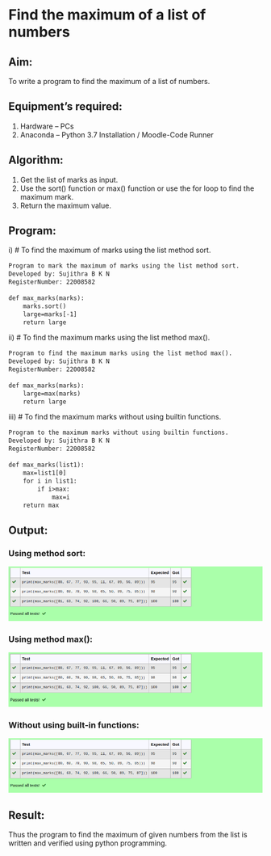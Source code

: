 # Find the maximum of a list of numbers
## Aim:
To write a program to find the maximum of a list of numbers.
## Equipment’s required:
1.	Hardware – PCs
2.	Anaconda – Python 3.7 Installation / Moodle-Code Runner
## Algorithm:
1.	Get the list of marks as input.
2.	Use the sort() function or max() function or use the for loop to find the maximum mark.
3.	Return the maximum value.
## Program:

i)	# To find the maximum of marks using the list method sort.
```
Program to mark the maximum of marks using the list method sort.
Developed by: Sujithra B K N
RegisterNumber: 22008582

def max_marks(marks):
    marks.sort()
    large=marks[-1]
    return large
```

ii)	# To find the maximum marks using the list method max().
```
Program to find the maximum marks using the list method max().
Developed by: Sujithra B K N
RegisterNumber: 22008582

def max_marks(marks):
    large=max(marks)
    return large
```

iii) # To find the maximum marks without using builtin functions.
```
Program to the maximum marks without using builtin functions.
Developed by: Sujithra B K N
RegisterNumber: 22008582

def max_marks(list1):
    max=list1[0]
    for i in list1:
        if i>max:
            max=i
    return max
```

## Output:

### Using method sort:
![sort](./images/sort.png)

### Using method max():
![max](./images/max.png)

### Without using built-in functions:
![function](./images/function.png)

## Result:
Thus the program to find the maximum of given numbers from the list is written and verified using python programming.